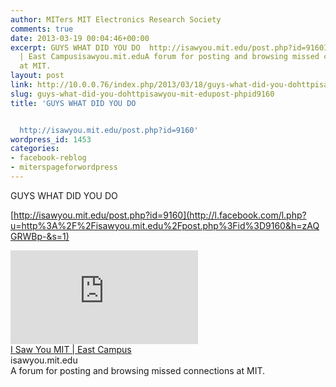 ```yaml
---
author: MITers MIT Electronics Research Society
comments: true
date: 2013-03-19 00:04:46+00:00
excerpt: GUYS WHAT DID YOU DO  http://isawyou.mit.edu/post.php?id=9160I Saw You MIT
  | East Campusisawyou.mit.eduA forum for posting and browsing missed connections
  at MIT.
layout: post
link: http://10.0.0.76/index.php/2013/03/18/guys-what-did-you-dohttpisawyou-mit-edupost-phpid9160/
slug: guys-what-did-you-dohttpisawyou-mit-edupost-phpid9160
title: 'GUYS WHAT DID YOU DO


  http://isawyou.mit.edu/post.php?id=9160'
wordpress_id: 1453
categories:
- facebook-reblog
- miterspageforwordpress
---
```


GUYS WHAT DID YOU DO  
  
[http://isawyou.mit.edu/post.php?id=9160](http://l.facebook.com/l.php?u=http%3A%2F%2Fisawyou.mit.edu%2Fpost.php%3Fid%3D9160&h=zAQGRWBp-&s=1)  
  
[![](https://fbexternal-a.akamaihd.net/safe_image.php?d=AQD_MiuqtfyF1XY5&w=158&h=158&url=http%3A%2F%2Fisawyou.mit.edu%2Frss2.png)](http://l.facebook.com/l.php?u=http%3A%2F%2Fisawyou.mit.edu%2Fpost.php%3Fid%3D9160&h=XAQEX-C3o&s=1)  
[I Saw You MIT | East Campus](http://l.facebook.com/l.php?u=http%3A%2F%2Fisawyou.mit.edu%2Fpost.php%3Fid%3D9160&h=yAQHJnYx9&s=1)  
isawyou.mit.edu  
A forum for posting and browsing missed connections at MIT.
